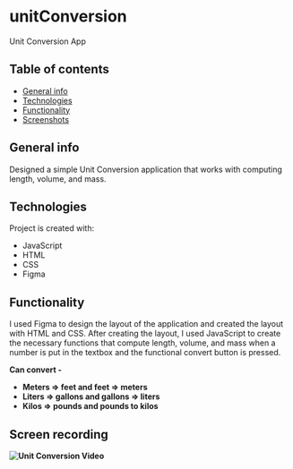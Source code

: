 # unitConversion
Unit Conversion App

## Table of contents
* [General info](#general-info)
* [Technologies](#technologies)
* [Functionality](#functionality)
* [Screenshots](#screenshots)




## General info
Designed a simple Unit Conversion application that works with computing length, volume, and mass.

	
## Technologies
Project is created with:
* JavaScript
* HTML
* CSS
* Figma


## Functionality
I used Figma to design the layout of the application and created the layout with HTML and CSS. After creating the layout, I used JavaScript to create the necessary functions that compute length, volume, and mass when a number is put in the textbox and the functional convert button is pressed. <b />

Can convert -
* Meters => feet and feet => meters
* Liters => gallons and gallons => liters
* Kilos => pounds and pounds to kilos
	
## Screen recording

![Unit Conversion Video](unitConversionV.gif)
